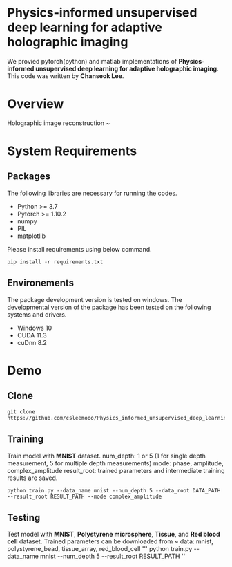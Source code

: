 # Physics-informed unsupervised deep learning for adaptive holographic imaging

We provied pytorch(python) and matlab implementations of **Physics-informed unsupervised deep learning for adaptive holographic imaging**. This code was written by **Chanseok Lee**.

# Overview
Holographic image reconstruction ~

# System Requirements
## Packages
The following libraries are necessary for running the codes.
- Python >= 3.7
- Pytorch >= 1.10.2
- numpy
- PIL
- matplotlib

Please install requirements using below command.
```
pip install -r requirements.txt
```

## Environements
The package development version is tested on windows. The developmental version of the package has been tested on the following systems and drivers.
- Windows 10
- CUDA 11.3
- cuDnn 8.2

# Demo
## Clone
```
git clone https://github.com/csleemooo/Physics_informed_unsupervised_deep_learning_for_adaptive_holographic_imaging
```

## Training
Train model with **MNIST** dataset.
num_depth: 1 or 5 (1 for single depth measurement, 5 for multiple depth measurements)
mode: phase, amplitude, complex_amplitude
result_root: trained parameters and intermediate training results are saved.
```
python train.py --data_name mnist --num_depth 5 --data_root DATA_PATH --result_root RESULT_PATH --mode complex_amplitude
```

## Testing
Test model with **MNIST**, **Polystyrene microsphere**, **Tissue**, and **Red blood cell** dataset.
Trained parameters can be downloaded from ~
data: mnist, polystyrene_bead, tissue_array, red_blood_cell
'''
python train.py --data_name mnist --num_depth 5 --result_root RESULT_PATH
'''
